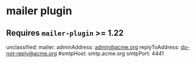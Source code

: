 # mailer plugin

## Requires `mailer-plugin` >= 1.22
unclassified:
  mailer:
    adminAddress: admin@acme.org
    replyToAddress: do-not-reply@acme.org
    #smtpHost: smtp.acme.org
    smtpPort: 4441
